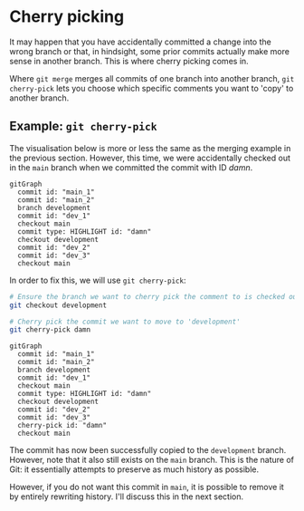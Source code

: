 # Cherry picking

It may happen that you have accidentally committed a change into the wrong branch or that, in hindsight, some prior commits actually make more sense in another branch. This is where cherry picking comes in.

Where `git merge` merges all commits of one branch into another branch, `git cherry-pick` lets you choose which specific comments you want to 'copy' to another branch.

## Example: `git cherry-pick`

The visualisation below is more or less the same as the merging example in the previous section. However, this time, we were accidentally checked out in the `main` branch when we committed the commit with ID *damn*.

```mermaid
gitGraph
  commit id: "main_1"
  commit id: "main_2"
  branch development
  commit id: "dev_1"
  checkout main
  commit type: HIGHLIGHT id: "damn"
  checkout development
  commit id: "dev_2"
  commit id: "dev_3"
  checkout main
```

In order to fix this, we will use `git cherry-pick`:

```bash
# Ensure the branch we want to cherry pick the comment to is checked out
git checkout development

# Cherry pick the commit we want to move to 'development'
git cherry-pick damn
```

```mermaid
gitGraph
  commit id: "main_1"
  commit id: "main_2"
  branch development
  commit id: "dev_1"
  checkout main
  commit type: HIGHLIGHT id: "damn"
  checkout development
  commit id: "dev_2"
  commit id: "dev_3"
  cherry-pick id: "damn"
  checkout main
```

The commit has now been successfully copied to the `development` branch. However, note that it also still exists on the `main` branch. This is the nature of Git: it essentially attempts to preserve as much history as possible.

However, if you do not want this commit in `main`, it is possible to remove it by entirely rewriting history. I'll discuss this in the next section.